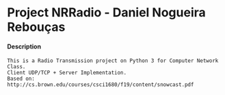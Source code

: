 # Project NRRadio - Daniel Nogueira Rebouças
#### Description

    This is a Radio Transmission project on Python 3 for Computer Network Class.
    Client UDP/TCP + Server Implementation.
    Based on: http://cs.brown.edu/courses/csci1680/f19/content/snowcast.pdf
